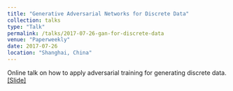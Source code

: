 ```yaml
---
title: "Generative Adversarial Networks for Discrete Data"
collection: talks
type: "Talk"
permalink: /talks/2017-07-26-gan-for-discrete-data
venue: "Paperweekly"
date: 2017-07-26
location: "Shanghai, China"
---
```


Online talk on how to apply adversarial training for generating discrete data.<br>
[[Slide]](https://lantaoyu.github.io/files/2017-07-26-gan-for-discrete-data.pdf)